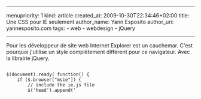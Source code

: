 ----- 
menupriority:   1
kind:           article
created_at:           2009-10-30T22:34:46+02:00
title: Une CSS pour IE seulement
author_name: Yann Esposito
author_uri: yannesposito.com
tags:
    - web
    - webdesign
    - jQuery

-----

Pour les développeur de site web Internet Explorer est un cauchemar. C'est pourquoi j'utilise un style complètement différent pour ce navigateur. Avec la librairie jQuery.

<div><code class="javascript">
$(document).ready( function() {
    if ($.browser["msie"]) {
        // include the ie.js file
        $('head').append('<script type="text/javascript" src="/js/ie.js"></scr' + 'ipt>');
    }
});
</code></div>

<div><code class="javascript" file="ie.js">
// Remove all CSS I don't want to use on IE
$('link[rel=stylesheet]').each(function(i)
{
    if (this.getAttribute('href') == '/css/layout.css') 
        this.disabled = true;
    if (this.getAttribute('href') == '/css/shadows.css') 
        this.disabled = true;
    if (this.getAttribute('href') == '/css/gen.css')    
        this.disabled = true;
}) ;

// Append the CSS for IE only
$('head').append('<link rel="stylesheet" type="text/css" href="/css/ie.css"/>');

// I also add a message on top of the page
$('body').prepend('<div id="iemessage"><p><span class="fr"><em>Avec <a href="http://www.firefox.com"> Firefox </a> et <a href="http://www.apple.com/safari">Safari</a> cette page est bien plus jolie !</em></span><span class="en"><em>This page is far nicer with <a href="http://www.firefox.com"> Firefox </a> and <a href="http://www.apple.com/safari">Safari</a>!</em></span></p>.</div>');

</code></div>

Voilà.
